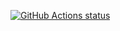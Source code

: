  <a href="https://github.com/Apurer/swift-action-test/actions"><img alt="GitHub Actions status" src="https://github.com/Apurer/swift-action-test/workflows/Swift/badge.svg"></a>